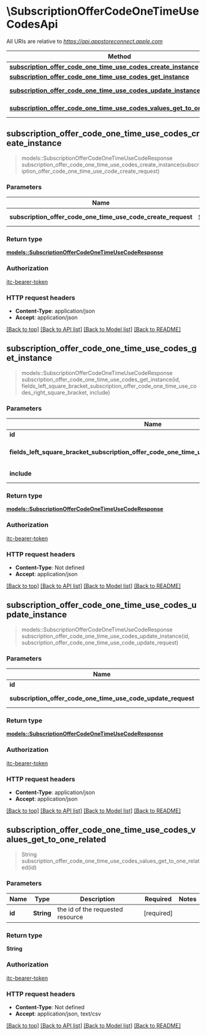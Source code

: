 # \SubscriptionOfferCodeOneTimeUseCodesApi

All URIs are relative to *https://api.appstoreconnect.apple.com*

Method | HTTP request | Description
------------- | ------------- | -------------
[**subscription_offer_code_one_time_use_codes_create_instance**](SubscriptionOfferCodeOneTimeUseCodesApi.md#subscription_offer_code_one_time_use_codes_create_instance) | **POST** /v1/subscriptionOfferCodeOneTimeUseCodes | 
[**subscription_offer_code_one_time_use_codes_get_instance**](SubscriptionOfferCodeOneTimeUseCodesApi.md#subscription_offer_code_one_time_use_codes_get_instance) | **GET** /v1/subscriptionOfferCodeOneTimeUseCodes/{id} | 
[**subscription_offer_code_one_time_use_codes_update_instance**](SubscriptionOfferCodeOneTimeUseCodesApi.md#subscription_offer_code_one_time_use_codes_update_instance) | **PATCH** /v1/subscriptionOfferCodeOneTimeUseCodes/{id} | 
[**subscription_offer_code_one_time_use_codes_values_get_to_one_related**](SubscriptionOfferCodeOneTimeUseCodesApi.md#subscription_offer_code_one_time_use_codes_values_get_to_one_related) | **GET** /v1/subscriptionOfferCodeOneTimeUseCodes/{id}/values | 



## subscription_offer_code_one_time_use_codes_create_instance

> models::SubscriptionOfferCodeOneTimeUseCodeResponse subscription_offer_code_one_time_use_codes_create_instance(subscription_offer_code_one_time_use_code_create_request)


### Parameters


Name | Type | Description  | Required | Notes
------------- | ------------- | ------------- | ------------- | -------------
**subscription_offer_code_one_time_use_code_create_request** | [**SubscriptionOfferCodeOneTimeUseCodeCreateRequest**](SubscriptionOfferCodeOneTimeUseCodeCreateRequest.md) | SubscriptionOfferCodeOneTimeUseCode representation | [required] |

### Return type

[**models::SubscriptionOfferCodeOneTimeUseCodeResponse**](SubscriptionOfferCodeOneTimeUseCodeResponse.md)

### Authorization

[itc-bearer-token](../README.md#itc-bearer-token)

### HTTP request headers

- **Content-Type**: application/json
- **Accept**: application/json

[[Back to top]](#) [[Back to API list]](../README.md#documentation-for-api-endpoints) [[Back to Model list]](../README.md#documentation-for-models) [[Back to README]](../README.md)


## subscription_offer_code_one_time_use_codes_get_instance

> models::SubscriptionOfferCodeOneTimeUseCodeResponse subscription_offer_code_one_time_use_codes_get_instance(id, fields_left_square_bracket_subscription_offer_code_one_time_use_codes_right_square_bracket, include)


### Parameters


Name | Type | Description  | Required | Notes
------------- | ------------- | ------------- | ------------- | -------------
**id** | **String** | the id of the requested resource | [required] |
**fields_left_square_bracket_subscription_offer_code_one_time_use_codes_right_square_bracket** | Option<[**Vec<String>**](String.md)> | the fields to include for returned resources of type subscriptionOfferCodeOneTimeUseCodes |  |
**include** | Option<[**Vec<String>**](String.md)> | comma-separated list of relationships to include |  |

### Return type

[**models::SubscriptionOfferCodeOneTimeUseCodeResponse**](SubscriptionOfferCodeOneTimeUseCodeResponse.md)

### Authorization

[itc-bearer-token](../README.md#itc-bearer-token)

### HTTP request headers

- **Content-Type**: Not defined
- **Accept**: application/json

[[Back to top]](#) [[Back to API list]](../README.md#documentation-for-api-endpoints) [[Back to Model list]](../README.md#documentation-for-models) [[Back to README]](../README.md)


## subscription_offer_code_one_time_use_codes_update_instance

> models::SubscriptionOfferCodeOneTimeUseCodeResponse subscription_offer_code_one_time_use_codes_update_instance(id, subscription_offer_code_one_time_use_code_update_request)


### Parameters


Name | Type | Description  | Required | Notes
------------- | ------------- | ------------- | ------------- | -------------
**id** | **String** | the id of the requested resource | [required] |
**subscription_offer_code_one_time_use_code_update_request** | [**SubscriptionOfferCodeOneTimeUseCodeUpdateRequest**](SubscriptionOfferCodeOneTimeUseCodeUpdateRequest.md) | SubscriptionOfferCodeOneTimeUseCode representation | [required] |

### Return type

[**models::SubscriptionOfferCodeOneTimeUseCodeResponse**](SubscriptionOfferCodeOneTimeUseCodeResponse.md)

### Authorization

[itc-bearer-token](../README.md#itc-bearer-token)

### HTTP request headers

- **Content-Type**: application/json
- **Accept**: application/json

[[Back to top]](#) [[Back to API list]](../README.md#documentation-for-api-endpoints) [[Back to Model list]](../README.md#documentation-for-models) [[Back to README]](../README.md)


## subscription_offer_code_one_time_use_codes_values_get_to_one_related

> String subscription_offer_code_one_time_use_codes_values_get_to_one_related(id)


### Parameters


Name | Type | Description  | Required | Notes
------------- | ------------- | ------------- | ------------- | -------------
**id** | **String** | the id of the requested resource | [required] |

### Return type

**String**

### Authorization

[itc-bearer-token](../README.md#itc-bearer-token)

### HTTP request headers

- **Content-Type**: Not defined
- **Accept**: application/json, text/csv

[[Back to top]](#) [[Back to API list]](../README.md#documentation-for-api-endpoints) [[Back to Model list]](../README.md#documentation-for-models) [[Back to README]](../README.md)

